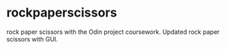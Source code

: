 # rockpaperscissors
rock paper scissors with the Odin project coursework. Updated rock paper scissors with GUI.
